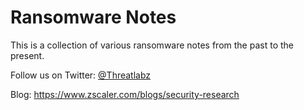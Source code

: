# Ransomware Notes

This is a collection of various ransomware notes from the past to the present.

Follow us on Twitter: [@Threatlabz](https://twitter.com/Threatlabz)

Blog: https://www.zscaler.com/blogs/security-research
